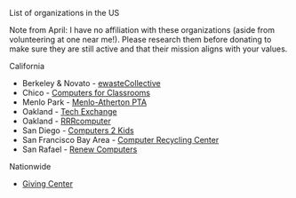 List of organizations in the US

Note from April: I have no affiliation with these organizations (aside from volunteering at one near me!). Please research them before donating to make sure they are still active and that their mission aligns with your values.

California
* Berkeley & Novato - [ewasteCollective](https://ewastecollective.org/)
* Chico - [Computers for Classrooms](http://computersforclassrooms.org/donate-your-used-computer/)
* Menlo Park - [Menlo-Atherton PTA](http://www.suekayton.com/MAHigh/donations.htm)
* Oakland - [Tech Exchange](https://www.techexchange.org/donate.html)
* Oakland - [RRRcomputer](https://rrrcomputer.org/)
* San Diego - [Computers 2 Kids](https://www.c2sdk.org/)
* San Francisco Bay Area - [Computer Recycling Center](http://www.crc.org/)
* San Rafael - [Renew Computers](http://www.renewcomputers.com/)


Nationwide
* [Giving Center](https://www.computerswithcauses.org/computer-donation-usa.htm)
